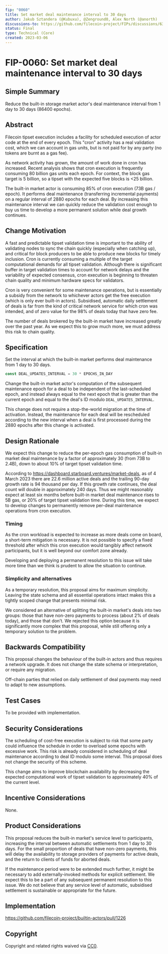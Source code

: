 ```yaml
---
fip: "0060"
title: Set market deal maintenance interval to 30 days
author: Jakub Sztandera (@Kubuxu), @Zenground0, Alex North (@anorth)
discussions-to: https://github.com/filecoin-project/FIPs/discussions/638
status: Final
type: Technical (Core)
created: 2023-03-06
---
```


# FIP-0060: Set market deal maintenance interval to 30 days

## Simple Summary
Reduce the built-in storage market actor's deal maintenance interval from 1 day to 30 days (86400 epochs).

## Abstract
Filecoin tipset execution includes a facility for scheduled execution of actor code at the end of every epoch.
This "cron" activity has a real validation cost, which we can account in gas units, 
but is not paid for by any party (no tokens are burnt as a gas fee). 

As network activity has grown, the amount of work done in cron has increased. 
Recent analysis shows that cron execution is frequently consuming 80 billion gas units each epoch. 
For context, the block gas target is 5 billion, so a tipset with the expected five blocks is &lt;25 billion. 

The built-in market actor is consuming 85% of cron execution (73B gas / epoch). 
It performs deal maintenance (transferring incremental payments) on a regular interval of 2880 epochs for each deal.
By increasing this maintenance interval we can quickly reduce the validation cost enough to 
buy us time to develop a more permanent solution while deal growth continues.

## Change Motivation
A fast and predictable tipset validation time is important to the ability of validating nodes to
sync the chain quickly (especially when catching up),
and critical for block producers to be able to produce new blocks for timely inclusion.
Cron is currently consuming a multiple of the target computational demands for all tipset validation.
Although there is significant buffer in target validation times to account for network delays and the variability of expected consensus,
cron execution is beginning to threaten chain quality and minimum hardware specs for validators.

Cron is very convenient for some maintenance operations,
but is essentially a subsidy from the network to whichever actors get the free execution (which is only ever built-in actors).
Subsidised, automatic daily settlement of deals is far from the kind of critical network service for which cron was intended,
and of zero value for the 98% of deals today that have zero fee.

The number of deals brokered by the built-in market have increased greatly over the past year.
As we expect this to grow much more, we must address this risk to chain quality.

## Specification
Set the interval at which the built-in market performs deal maintenance from 1 day to 30 days.

```rust
const DEAL_UPDATES_INTERVAL = 30 * EPOCHS_IN_DAY
```

Change the built-in market actor's computation of the subsequent maintenance epoch for a deal to 
be independent of the last-scheduled epoch, and instead always equal to the next epoch that is
greater than the current epoch and equal to the deal's ID modulo `DEAL_UPDATES_INTERVAL`.

This change does not require a stop-the-world migration at the time of activation.
Instead, the maintenance for each deal will be rescheduled according to the new interval when
a deal is first processed during the 2880 epochs after this change is activated.

## Design Rationale
We expect this change to reduce the per-epoch gas consumption of built-in market deal maintenance
by a factor of approximately 30 (from 73B to 2.4B), down to about 10% of target tipset validation time.

According to https://dashboard.starboard.ventures/market-deals, as of 4 March 2023 there are 22.6 million active deals
and the trailing 90-day growth rate is 94 thousand per day.
If this growth rate continues, the deal count will double in approximately 240 days.
Thus we might reasonably expect at least six months before built-in market deal maintenance
rises to 5B gas, or 20% of target tipset validation time.
During this time, we expect to develop changes to permanently remove per-deal maintenance operations from cron execution.

### Timing
As the cron workload is expected to increase as more deals come on board, a short-term mitigation is necessary.
It is not possible to specify a fixed threshold after which this cron execution would tangibly affect network participants,
but it is well beyond our comfort zone already.

Developing and deploying a permanent resolution to this issue will take more time than we think
is prudent to allow the situation to continue.

### Simplicity and alternatives
As a temporary resolution, this proposal aims for maximum simplicity. 
Leaving the state schema and all essential operations intact makes this a tightly scoped change 
that presents minimal risk.

We considered an alternative of splitting the built-in market's deals into two groups:
those that have non-zero payments to process (about 2% of deals today), and those that don’t.
We rejected this option because it is significantly more complex that this proposal, 
while still offering only a temporary solution to the problem.

## Backwards Compatibility
This proposal changes the behaviour of the built-in actors and thus requires a network upgrade.
It does not change the state schema or interpretation, or require any migration.

Off-chain parties that relied on daily settlement of deal payments may need to adapt to new assumptions.

## Test Cases
To be provided with implementation.

## Security Considerations
The scheduling of cost-free execution is subject to risk that some party could influence the schedule
in order to overload some epochs with excessive work.
This risk is already considered in scheduling of deal maintenance according to deal ID modulo some interval.
This proposal does not change the security of this scheme.

This change aims to improve blockchain availability by decreasing the expected computational work of
tipset validation to approximately 40% of the current level.

## Incentive Considerations
None.

## Product Considerations
This proposal reduces the built-in market's service level to participants,
increasing the interval between automatic settlements from 1 day to 30 days.
For the small proportion of deals that have non-zero payments, this will delay the availability
to storage providers of payments for active deals, and the return to clients of funds for aborted deals.

If the maintenance period were to be extended much further, 
it might be necessary to add externally-invoked methods for explicit settlement.
We expect this to be a part of any subsequent permanent resolution to this issue. 
We do not believe that any service level of automatic, subsidised settlement is sustainable or appropriate for the future.

## Implementation
https://github.com/filecoin-project/builtin-actors/pull/1226

## Copyright
Copyright and related rights waived via [CC0](https://creativecommons.org/publicdomain/zero/1.0/).
